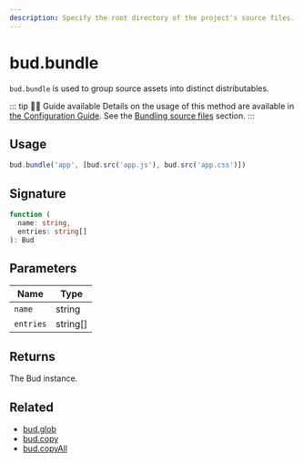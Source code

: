 ```yaml
---
description: Specify the root directory of the project's source files.
---
```


# bud.bundle

`bud.bundle` is used to group source assets into distinct distributables.

::: tip 🕵️‍♂️ Guide available
Details on the usage of this method are available in [the Configuration Guide](config.md). See the [Bundling source files](config/#bundle-source-files) section.
:::

## Usage

```js
bud.bundle('app', [bud.src('app.js'), bud.src('app.css')])
```

## Signature

```ts
function (
  name: string,
  entries: string[]
): Bud
```

## Parameters

| Name      | Type     |
| --------- | -------- |
| `name`    | string   |
| `entries` | string[] |

## Returns

The Bud instance.

## Related

- [bud.glob](config-glob.md)
- [bud.copy](config-copy.md)
- [bud.copyAll](config-copyAll.md)
